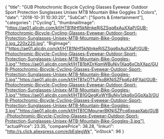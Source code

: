 {
	"title": "GUB Photochromic Bicycle Cycling Glasses Eyewear Outdoor Sport Protection Sunglasses Unisex MTB Mountain Bike Goggles 3 Colors",
	"date": "2018-10-31 10:30:20",
	"SubCat": ["Sports & Entertainment"],
	"categories": ["Cycling"],
	"thumbnailImage": "https://ae01.alicdn.com/kf/HTB1NHf5kNtnkeRjSZSgq6xAuXXaP/GUB-Photochromic-Bicycle-Cycling-Glasses-Eyewear-Outdoor-Sport-Protection-Sunglasses-Unisex-MTB-Mountain-Bike-Goggles-3.jpg_220x220.jpg",
	"BigImage": ["https://ae01.alicdn.com/kf/HTB1NHf5kNtnkeRjSZSgq6xAuXXaP/GUB-Photochromic-Bicycle-Cycling-Glasses-Eyewear-Outdoor-Sport-Protection-Sunglasses-Unisex-MTB-Mountain-Bike-Goggles-3.jpg","https://ae01.alicdn.com/kf/HTB1bKDrKqmWBuNjy1Xaq6xCbXXaz/GUB-Photochromic-Bicycle-Cycling-Glasses-Eyewear-Outdoor-Sport-Protection-Sunglasses-Unisex-MTB-Mountain-Bike-Goggles-3.jpg","https://ae01.alicdn.com/kf/HTB1xOTfuFkoBKNjSZFkq6z4tFXal/GUB-Photochromic-Bicycle-Cycling-Glasses-Eyewear-Outdoor-Sport-Protection-Sunglasses-Unisex-MTB-Mountain-Bike-Goggles-3.jpg","https://ae01.alicdn.com/kf/HTB1GQegKxWYBuNjy1zkq6xGGpXa3/GUB-Photochromic-Bicycle-Cycling-Glasses-Eyewear-Outdoor-Sport-Protection-Sunglasses-Unisex-MTB-Mountain-Bike-Goggles-3.jpg","https://ae01.alicdn.com/kf/HTB1ClMpurwrBKNjSZPcq6xpapXab/GUB-Photochromic-Bicycle-Cycling-Glasses-Eyewear-Outdoor-Sport-Protection-Sunglasses-Unisex-MTB-Mountain-Bike-Goggles-3.jpg"],
	"actualPrice": 23.35,
	"comparePrice": 38.28,
	"linkurl": "http://s.click.aliexpress.com/e/bEgIegWk",
	"inStock": 96
}
